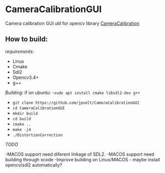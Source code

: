 
# CameraCalibrationGUI

Camera calibration GUI util for opencv library [CameraCalibration](https://github.com/jpvolt/CameraCalibration) 

## **How to build:**
 *requirements:*
 - Linux 
 - Cmake
 - Sdl2
 - Opencv3.4+
 - g++
 
 
 *Building:*
 if on ubuntu:
 -`sudo apt install cmake libsdl2-dev g++`
 - `git clone https://github.com/jpvolt/CameraCalibrationGUI`
 - `cd CameraCalibrationGUI `
 - `mkdir build`
 - `cd build`
 - `cmake ..`
 - `make -j4`
 - `./DistortionCorrection`


*TODO*

-MACOS support need diferent linkage of SDL2.
-MACOS support need building through xcode
-Improve building on Linux/MACOS - maybe install opencv/sdl2 automatically?
